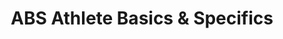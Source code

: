 ---
title: "ABS Athlete Basics & Specifics"
url: /guaynabo/abs-athlete-basics-and-specifics/
shop: sports
---
